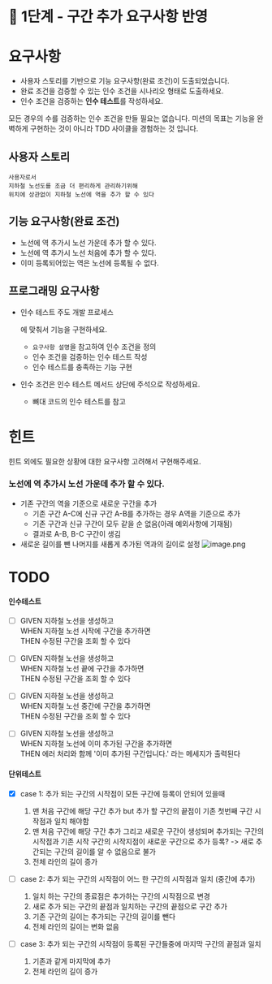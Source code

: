 # 🚀 1단계 - 구간 추가 요구사항 반영

# 요구사항

- 사용자 스토리를 기반으로 기능 요구사항(완료 조건)이 도출되었습니다.
- 완료 조건을 검증할 수 있는 인수 조건을 시나리오 형태로 도출하세요.
- 인수 조건을 검증하는 **인수 테스트**를 작성하세요.



모든 경우의 수를 검증하는 인수 조건을 만들 필요는 없습니다. 미션의 목표는 기능을 완벽하게 구현하는 것이 아니라 TDD 사이클을 경험하는 것 입니다.

## 사용자 스토리

```plaintext
사용자로서
지하철 노선도를 조금 더 편리하게 관리하기위해
위치에 상관없이 지하철 노선에 역을 추가 할 수 있다
```

## 기능 요구사항(완료 조건)

- 노선에 역 추가시 노선 가운데 추가 할 수 있다.
- 노선에 역 추가시 노선 처음에 추가 할 수 있다.
- 이미 등록되어있는 역은 노선에 등록될 수 없다.

## 프로그래밍 요구사항

- 인수 테스트 주도 개발 프로세스

  에 맞춰서 기능을 구현하세요.

    - `요구사항 설명`을 참고하여 인수 조건을 정의
    - 인수 조건을 검증하는 인수 테스트 작성
    - 인수 테스트를 충족하는 기능 구현

- 인수 조건은 인수 테스트 메서드 상단에 주석으로 작성하세요.

    - 뼈대 코드의 인수 테스트를 참고

# 힌트



힌트 외에도 필요한 상황에 대한 요구사항 고려해서 구현해주세요.

### 노선에 역 추가시 노선 가운데 추가 할 수 있다.

- 기존 구간의 역을 기준으로 새로운 구간을 추가
    - 기존 구간 A-C에 신규 구간 A-B를 추가하는 경우 A역을 기준으로 추가
    - 기존 구간과 신규 구간이 모두 같을 순 없음(아래 예외사항에 기재됨)
    - 결과로 A-B, B-C 구간이 생김
- 새로운 길이를 뺀 나머지를 새롭게 추가된 역과의 길이로 설정
  ![image.png](https://nextstep-storage.s3.ap-northeast-2.amazonaws.com/be71b2febc0c4d179c6606f9fe1a473b)



# TODO

#### 인수테스트

- [ ] GIVEN 지하철 노선을 생성하고</br>
  WHEN 지하철 노선 시작에 구간을 추가하면</br>
  THEN 수정된 구간을 조회 할 수 있다

- [ ] GIVEN 지하철 노선을 생성하고</br>
  WHEN 지하철 노선 끝에 구간을 추가하면</br>
  THEN 수정된 구간을 조회 할 수 있다

- [ ] GIVEN 지하철 노선을 생성하고</br>
  WHEN 지하철 노선 중간에 구간을 추가하면</br>
  THEN 수정된 구간을 조회 할 수 있다

- [ ] GIVEN 지하철 노선을 생성하고</br>
  WHEN 지하철 노선에 이미 추가된 구간을 추가하면</br>
  THEN 에러 처리와 함께 '이미 추가된 구간입니다.' 라는 메세지가 출력된다

#### 단위테스트

- [x] case 1:  추가 되는 구간의 시작점이 모든 구간에 등록이 안되어 있을때
    1. 맨 처음 구간에 해당 구간 추가 but 추가 할 구간의 끝점이 기존 첫번째 구간 시작점과 일치 해야함
    2. 맨 처음 구간에 해당 구간 추가 그리고 새로운 구간이 생성되며 추가되는 구간의 시작점과 기존 시작 구간의 시작지점이 새로운 구간으로 추가 등록? -> 새로 추간되는 구간의 길이를 알 수 없음으로 불가
    3. 전체 라인의 길이 증가

- [ ] case 2: 추가 되는 구간의 시작점이 어느 한 구간의 시작점과 일치 (중간에 추가)
    1. 일치 하는 구간의 종료점은 추가하는 구간의 시작점으로 변경
    2. 새로 추가 되는 구간의 끝점과 일치하는 구간의 끝점으로 구간 추가
    3. 기존 구간의 길이는 추가되는 구간의 길이를 뺀다
    4. 전체 라인의 길이는 변화 없음

- [ ] case 3: 추가 되는 구간의 시작점이 등록된 구간들중에 마지막 구간의 끝점과 일치
    1. 기존과 같게 마지막에 추가
    2. 전체 라인의 길이 증가
